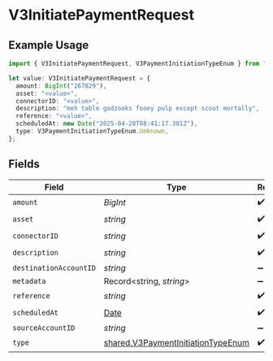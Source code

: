 # V3InitiatePaymentRequest

## Example Usage

```typescript
import { V3InitiatePaymentRequest, V3PaymentInitiationTypeEnum } from "@formance/formance-sdk/sdk/models/shared";

let value: V3InitiatePaymentRequest = {
  amount: BigInt("267829"),
  asset: "<value>",
  connectorID: "<value>",
  description: "meh table gadzooks fooey pulp except scout mortally",
  reference: "<value>",
  scheduledAt: new Date("2025-04-28T08:41:17.381Z"),
  type: V3PaymentInitiationTypeEnum.Unknown,
};
```

## Fields

| Field                                                                                           | Type                                                                                            | Required                                                                                        | Description                                                                                     |
| ----------------------------------------------------------------------------------------------- | ----------------------------------------------------------------------------------------------- | ----------------------------------------------------------------------------------------------- | ----------------------------------------------------------------------------------------------- |
| `amount`                                                                                        | *BigInt*                                                                                        | :heavy_check_mark:                                                                              | N/A                                                                                             |
| `asset`                                                                                         | *string*                                                                                        | :heavy_check_mark:                                                                              | N/A                                                                                             |
| `connectorID`                                                                                   | *string*                                                                                        | :heavy_check_mark:                                                                              | N/A                                                                                             |
| `description`                                                                                   | *string*                                                                                        | :heavy_check_mark:                                                                              | N/A                                                                                             |
| `destinationAccountID`                                                                          | *string*                                                                                        | :heavy_minus_sign:                                                                              | N/A                                                                                             |
| `metadata`                                                                                      | Record<string, *string*>                                                                        | :heavy_minus_sign:                                                                              | N/A                                                                                             |
| `reference`                                                                                     | *string*                                                                                        | :heavy_check_mark:                                                                              | N/A                                                                                             |
| `scheduledAt`                                                                                   | [Date](https://developer.mozilla.org/en-US/docs/Web/JavaScript/Reference/Global_Objects/Date)   | :heavy_check_mark:                                                                              | N/A                                                                                             |
| `sourceAccountID`                                                                               | *string*                                                                                        | :heavy_minus_sign:                                                                              | N/A                                                                                             |
| `type`                                                                                          | [shared.V3PaymentInitiationTypeEnum](../../../sdk/models/shared/v3paymentinitiationtypeenum.md) | :heavy_check_mark:                                                                              | N/A                                                                                             |